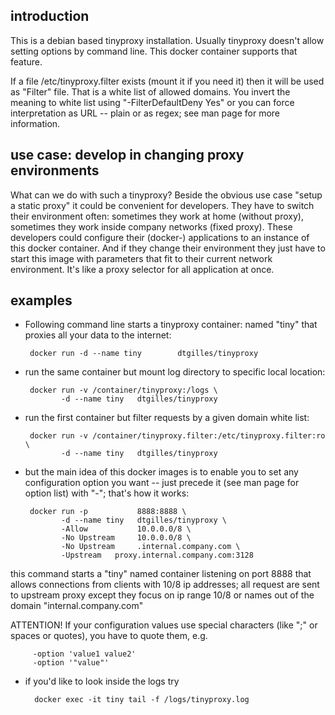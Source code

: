 ## introduction

This is a debian based tinyproxy installation. Usually tinyproxy doesn't allow setting options by command line. This docker container supports that feature.

If a file /etc/tinyproxy.filter exists (mount it if you need it) then it will be used as "Filter" file. That is a white list of allowed domains. You invert the meaning to white list using "-FilterDefaultDeny Yes" or you can force interpretation as URL -- plain or as regex; see man page for more information.

## use case: develop in changing proxy environments

What can we do with such a tinyproxy? Beside the obvious use case "setup a static proxy" it could be convenient for developers. They have to switch their environment often: sometimes they work at home (without proxy), sometimes they work inside company networks (fixed proxy). These developers could configure their (docker-) applications to an instance of this docker container. And if they change their environment they just have to start this image with parameters that fit to their current network environment. It's like a proxy selector for all application at once.



## examples

 * Following command line starts a tinyproxy container: named "tiny" that proxies all your data to the internet:

        docker run -d --name tiny        dtgilles/tinyproxy

 * run the same container but mount log directory to specific local location:

        docker run -v /container/tinyproxy:/logs \
               -d --name tiny   dtgilles/tinyproxy

 * run the first container but filter requests by a given domain white list:

        docker run -v /container/tinyproxy.filter:/etc/tinyproxy.filter:ro \
               -d --name tiny   dtgilles/tinyproxy

 * but the main idea of this docker images is to enable you to set any configuration option you want -- just precede it (see man page for option list) with "-"; that's how it works:

        docker run -p           8888:8888 \
               -d --name tiny   dtgilles/tinyproxy \
               -Allow           10.0.0.0/8 \
               -No Upstream     10.0.0.0/8 \
               -No Upstream     .internal.company.com \
               -Upstream   proxy.internal.company.com:3128

 this command starts a "tiny" named container listening on port 8888 that allows connections from clients with 10/8 ip addresses; all request are sent to upstream proxy except they focus on ip range 10/8 or names out of the domain "internal.company.com"

 ATTENTION! If your configuration values use special characters (like ";" or spaces or quotes), you have to quote them, e.g. 

         -option 'value1 value2'
         -option '"value"'

 * if you'd like to look inside the logs try

         docker exec -it tiny tail -f /logs/tinyproxy.log

